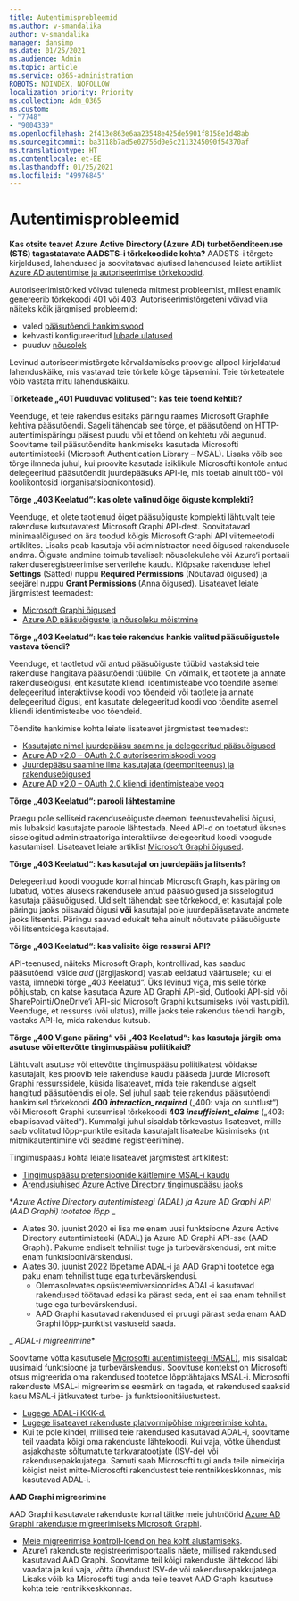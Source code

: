```yaml
---
title: Autentimisprobleemid
ms.author: v-smandalika
author: v-smandalika
manager: dansimp
ms.date: 01/25/2021
ms.audience: Admin
ms.topic: article
ms.service: o365-administration
ROBOTS: NOINDEX, NOFOLLOW
localization_priority: Priority
ms.collection: Adm_O365
ms.custom:
- "7748"
- "9004339"
ms.openlocfilehash: 2f413e863e6aa23548e425de5901f8158e1d48ab
ms.sourcegitcommit: ba3118b7ad5e02756d0e5c2113245090f54370af
ms.translationtype: HT
ms.contentlocale: et-EE
ms.lasthandoff: 01/25/2021
ms.locfileid: "49976845"
---
```

# <a name="authentication-issues"></a>Autentimisprobleemid

**Kas otsite teavet Azure Active Directory (Azure AD) turbetõenditeenuse (STS) tagastatavate AADSTS-i tõrkekoodide kohta?** AADSTS-i tõrgete kirjeldused, lahendused ja soovitatavad ajutised lahendused leiate artiklist [Azure AD autentimise ja autoriseerimise tõrkekoodid](https://docs.microsoft.com/azure/active-directory/develop/reference-aadsts-error-codes).

Autoriseerimistõrked võivad tuleneda mitmest probleemist, millest enamik genereerib tõrkekoodi 401 või 403. Autoriseerimistõrgeteni võivad viia näiteks kõik järgmised probleemid:

- valed [pääsutõendi hankimisvood](https://docs.microsoft.com/azure/active-directory/develop/authentication-vs-authorization) 
- kehvasti konfigureeritud [lubade ulatused](https://docs.microsoft.com/azure/active-directory/develop/v2-permissions-and-consent) 
- puuduv [nõusolek](https://docs.microsoft.com/azure/active-directory/develop/howto-convert-app-to-be-multi-tenant#understanding-user-and-admin-consent)

Levinud autoriseerimistõrgete kõrvaldamiseks proovige allpool kirjeldatud lahenduskäike, mis vastavad teie tõrkele kõige täpsemini. Teie tõrketeatele võib vastata mitu lahenduskäiku.

**Tõrketeade „401 Puuduvad volitused“: kas teie tõend kehtib?**

Veenduge, et teie rakendus esitaks päringu raames Microsoft Graphile kehtiva pääsutõendi. Sageli tähendab see tõrge, et pääsutõend on HTTP-autentimispäringu päisest puudu või et tõend on kehtetu või aegunud. Soovitame teil pääsutõendite hankimiseks kasutada Microsofti autentimisteeki (Microsoft Authentication Library – MSAL). Lisaks võib see tõrge ilmneda juhul, kui proovite kasutada isiklikule Microsofti kontole antud delegeeritud pääsutõendit juurdepääsuks API-le, mis toetab ainult töö- või koolikontosid (organisatsioonikontosid).

**Tõrge „403 Keelatud“: kas olete valinud õige õiguste komplekti?**

Veenduge, et olete taotlenud õiget pääsuõiguste komplekti lähtuvalt teie rakenduse kutsutavatest Microsoft Graphi API-dest. Soovitatavad minimaalõigused on ära toodud kõigis Microsoft Graphi API viitemeetodi artiklites. Lisaks peab kasutaja või administraator need õigused rakendusele andma. Õiguste andmine toimub tavaliselt nõusolekulehe või Azure‘i portaali rakenduseregistreerimise serverilehe kaudu. Klõpsake rakenduse lehel **Settings** (Sätted) nuppu **Required Permissions** (Nõutavad õigused) ja seejärel nuppu **Grant Permissions** (Anna õigused). Lisateavet leiate järgmistest teemadest:

- [Microsoft Graphi õigused](https://docs.microsoft.com/graph/permissions-reference) 
- [Azure AD pääsuõiguste ja nõusoleku mõistmine](https://docs.microsoft.com/azure/active-directory/develop/v2-permissions-and-consent)

**Tõrge „403 Keelatud“: kas teie rakendus hankis valitud pääsuõigustele vastava tõendi?**

Veenduge, et taotletud või antud pääsuõiguste tüübid vastaksid teie rakenduse hangitava pääsutõendi tüübile. On võimalik, et taotlete ja annate rakenduseõigusi, ent kasutate kliendi identimisteabe voo tõendite asemel delegeeritud interaktiivse koodi voo tõendeid või taotlete ja annate delegeeritud õigusi, ent kasutate delegeeritud koodi voo tõendite asemel kliendi identimisteabe voo tõendeid.

Tõendite hankimise kohta leiate lisateavet järgmistest teemadest:

- [Kasutajate nimel juurdepääsu saamine ja delegeeritud pääsuõigused](https://docs.microsoft.com/graph/auth-v2-user) 
- [Azure AD v2.0 – OAuth 2.0 autoriseerimiskoodi voog](https://docs.microsoft.com/azure/active-directory/develop/v2-oauth2-auth-code-flow) 
- [Juurdepääsu saamine ilma kasutajata (deemoniteenus) ja rakenduseõigused](https://docs.microsoft.com/graph/auth-v2-service) 
- [Azure AD v2.0 – OAuth 2.0 kliendi identimisteabe voog](https://docs.microsoft.com/azure/active-directory/develop/v2-oauth2-client-creds-grant-flow)

**Tõrge „403 Keelatud“: parooli lähtestamine**

Praegu pole selliseid rakenduseõiguste deemoni teenustevahelisi õigusi, mis lubaksid kasutajate paroole lähtestada. Need API-d on toetatud üksnes sisselogitud administraatoriga interaktiivse delegeeritud koodi voogude kasutamisel. Lisateavet leiate artiklist [Microsoft Graphi õigused](https://docs.microsoft.com/graph/permissions-reference).

**Tõrge „403 Keelatud“: kas kasutajal on juurdepääs ja litsents?**

Delegeeritud koodi voogude korral hindab Microsoft Graph, kas päring on lubatud, võttes aluseks rakendusele antud pääsuõigused ja sisselogitud kasutaja pääsuõigused. Üldiselt tähendab see tõrkekood, et kasutajal pole päringu jaoks piisavaid õigusi **või** kasutajal pole juurdepääsetavate andmete jaoks litsentsi. Päringu saavad edukalt teha ainult nõutavate pääsuõiguste või litsentsidega kasutajad.

**Tõrge „403 Keelatud“: kas valisite õige ressursi API?**

API-teenused, näiteks Microsoft Graph, kontrollivad, kas saadud pääsutõendi väide *aud* (järgijaskond) vastab eeldatud väärtusele; kui ei vasta, ilmnebki tõrge „403 Keelatud“. Üks levinud viga, mis selle tõrke põhjustab, on katse kasutada Azure AD Graphi API-sid, Outlooki API-sid või SharePointi/OneDrive‘i API-sid Microsoft Graphi kutsumiseks (või vastupidi). Veenduge, et ressurss (või ulatus), mille jaoks teie rakendus tõendi hangib, vastaks API-le, mida rakendus kutsub.

**Tõrge „400 Vigane päring“ või „403 Keelatud“: kas kasutaja järgib oma asutuse või ettevõtte tingimuspääsu poliitikaid?**

Lähtuvalt asutuse või ettevõtte tingimuspääsu poliitikatest võidakse kasutajalt, kes proovib teie rakenduse kaudu pääseda juurde Microsoft Graphi ressurssidele, küsida lisateavet, mida teie rakenduse algselt hangitud pääsutõendis ei ole. Sel juhul saab teie rakendus pääsutõendi hankimisel tõrkekoodi **400 *interaction_required*** („400: vaja on suhtlust“) või Microsoft Graphi kutsumisel tõrkekoodi **403 *insufficient_claims*** („403: ebapiisavad väited“). Kummalgi juhul sisaldab tõrkevastus lisateavet, mille saab volitatud lõpp-punktile esitada kasutajalt lisateabe küsimiseks (nt mitmikautentimine või seadme registreerimine).

Tingimuspääsu kohta leiate lisateavet järgmistest artiklitest:

- [Tingimuspääsu pretensioonide käitlemine MSAL-i kaudu](https://docs.microsoft.com/azure/active-directory/develop/msal-error-handling-dotnet#conditional-access-and-claims-challenges) 
- [Arendusjuhised Azure Active Directory tingimuspääsu jaoks](https://docs.microsoft.com/azure/active-directory/develop/v2-conditional-access-dev-guide)

**_Azure Active Directory autentimisteegi (ADAL) ja Azure AD Graphi API (AAD Graphi) tootetoe lõpp_* _

- Alates 30. juunist 2020 ei lisa me enam uusi funktsioone Azure Active Directory autentimisteeki (ADAL) ja Azure AD Graphi API-sse (AAD Graphi). Pakume endiselt tehnilist tuge ja turbevärskendusi, ent mitte enam funktsioonivärskendusi.
- Alates 30. juunist 2022 lõpetame ADAL-i ja AAD Graphi tootetoe ega paku enam tehnilist tuge ega turbevärskendusi.
    - Olemasolevates opsüsteemiversioonides ADAL-i kasutavad rakendused töötavad edasi ka pärast seda, ent ei saa enam tehnilist tuge ega turbevärskendusi.
    - AAD Graphi kasutavad rakendused ei pruugi pärast seda enam AAD Graphi lõpp-punktist vastuseid saada.

_ *ADAL-i migreerimine**

Soovitame võtta kasutusele [Microsofti autentimisteegi (MSAL)](https://docs.microsoft.com/azure/active-directory/develop/v2-overview), mis sisaldab uusimaid funktsioone ja turbevärskendusi. Soovituse kontekst on Microsofti otsus migreerida oma rakendused tootetoe lõpptähtajaks MSAL-i. Microsofti rakenduste MSAL-i migreerimise eesmärk on tagada, et rakendused saaksid kasu MSAL-i jätkuvatest turbe- ja funktsioonitäiustustest.

- [Lugege ADAL-i KKK-d.](https://docs.microsoft.com/azure/active-directory/develop/msal-migration#frequently-asked-questions-faq) 
- [Lugege lisateavet rakenduste platvormipõhise migreerimise kohta.](https://docs.microsoft.com/azure/active-directory/develop/msal-migration#frequently-asked-questions-faq) 
- Kui te pole kindel, millised teie rakendused kasutavad ADAL-i, soovitame teil vaadata kõigi oma rakenduste lähtekoodi. Kui vaja, võtke ühendust asjakohaste sõltumatute tarkvaratootjate (ISV-de) või rakendusepakkujatega. Samuti saab Microsofti tugi anda teile nimekirja kõigist neist mitte-Microsofti rakendustest teie rentnikkeskkonnas, mis kasutavad ADAL-i.

**AAD Graphi migreerimine**

AAD Graphi kasutavate rakenduste korral täitke meie juhtnöörid [Azure AD Graphi rakenduste migreerimiseks Microsoft Graphi](https://docs.microsoft.com/graph/migrate-azure-ad-graph-planning-checklist?view=graph-rest-1.0&preserve-view=true).

- [Meie migreerimise kontroll-loend on hea koht alustamiseks](https://docs.microsoft.com/graph/migrate-azure-ad-graph-planning-checklist). 
- Azure‘i rakenduste registreerimisportaalis näete, millised rakendused kasutavad AAD Graphi. Soovitame teil kõigi rakenduste lähtekood läbi vaadata ja kui vaja, võtta ühendust ISV-de või rakendusepakkujatega. Lisaks võib ka Microsofti tugi anda teile teavet AAD Graphi kasutuse kohta teie rentnikkeskkonnas.

 










